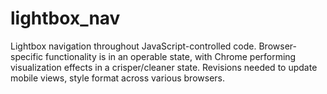 # lightbox_nav

Lightbox navigation throughout JavaScript-controlled code.  Browser-specific functionality is in an operable state, with Chrome performing visualization effects in a crisper/cleaner state.  Revisions needed to update mobile views, style format across various browsers.
